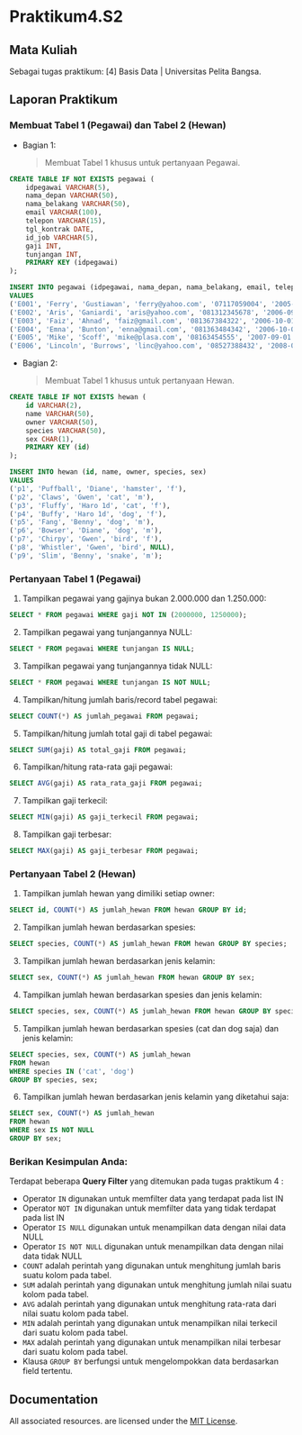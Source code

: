 # Praktikum4.S2
## Mata Kuliah

Sebagai tugas praktikum: [4] Basis Data | Universitas Pelita Bangsa.

## Laporan Praktikum

### Membuat Tabel 1 (Pegawai) dan Tabel 2 (Hewan)

- Bagian 1:

  > Membuat Tabel 1 khusus untuk pertanyaan Pegawai.

```sql
CREATE TABLE IF NOT EXISTS pegawai (
    idpegawai VARCHAR(5),
    nama_depan VARCHAR(50),
    nama_belakang VARCHAR(50),
    email VARCHAR(100),
    telepon VARCHAR(15),
    tgl_kontrak DATE,
    id_job VARCHAR(5),
    gaji INT,
    tunjangan INT,
    PRIMARY KEY (idpegawai)
);

INSERT INTO pegawai (idpegawai, nama_depan, nama_belakang, email, telepon, tgl_kontrak, id_job, gaji, tunjangan)
VALUES 
('E001', 'Ferry', 'Gustiawan', 'ferry@yahoo.com', '07117059004', '2005-09-01', 'L0001', 2000000, 500000),
('E002', 'Aris', 'Ganiardi', 'aris@yahoo.com', '081312345678', '2006-09-01', 'L0002', 2000000, 200000),
('E003', 'Faiz', 'Ahnad', 'faiz@gmail.com', '081367384322', '2006-10-01', 'L0003', 1500000, NULL),
('E004', 'Emna', 'Bunton', 'enna@gmail.com', '081363484342', '2006-10-01', 'L0004', 1500000, 9),
('E005', 'Mike', 'Scoff', 'mike@plasa.com', '08163454555', '2007-09-01', 'L0005', 1250000, 9),
('E006', 'Lincoln', 'Burrows', 'linc@yahoo.com', '08527388432', '2008-09-01', 'L0006', 1750000, NULL);```
```

- Bagian 2:

  > Membuat Tabel 1 khusus untuk pertanyaan Hewan.

```sql
CREATE TABLE IF NOT EXISTS hewan (
    id VARCHAR(2),
    name VARCHAR(50),
    owner VARCHAR(50),
    species VARCHAR(50),
    sex CHAR(1),
    PRIMARY KEY (id)
);

INSERT INTO hewan (id, name, owner, species, sex)
VALUES 
('p1', 'Puffball', 'Diane', 'hamster', 'f'),
('p2', 'Claws', 'Gwen', 'cat', 'm'),
('p3', 'Fluffy', 'Haro 1d', 'cat', 'f'),
('p4', 'Buffy', 'Haro 1d', 'dog', 'f'),
('p5', 'Fang', 'Benny', 'dog', 'm'),
('p6', 'Bowser', 'Diane', 'dog', 'm'),
('p7', 'Chirpy', 'Gwen', 'bird', 'f'),
('p8', 'Whistler', 'Gwen', 'bird', NULL),
('p9', 'Slim', 'Benny', 'snake', 'm');
```

### Pertanyaan Tabel 1 (Pegawai)

1. Tampilkan pegawai yang gajinya bukan 2.000.000 dan 1.250.000:
```sql
SELECT * FROM pegawai WHERE gaji NOT IN (2000000, 1250000);
```

2. Tampilkan pegawai yang tunjangannya NULL:
```sql
SELECT * FROM pegawai WHERE tunjangan IS NULL;
```

3. Tampilkan pegawai yang tunjangannya tidak NULL:
```sql
SELECT * FROM pegawai WHERE tunjangan IS NOT NULL;
```

4. Tampilkan/hitung jumlah baris/record tabel pegawai:
```sql
SELECT COUNT(*) AS jumlah_pegawai FROM pegawai;
```

5. Tampilkan/hitung jumlah total gaji di tabel pegawai:
```sql
SELECT SUM(gaji) AS total_gaji FROM pegawai;
```

6. Tampilkan/hitung rata-rata gaji pegawai:
```sql
SELECT AVG(gaji) AS rata_rata_gaji FROM pegawai;
```

7. Tampilkan gaji terkecil:
```sql
SELECT MIN(gaji) AS gaji_terkecil FROM pegawai;
```

8. Tampilkan gaji terbesar:
```sql
SELECT MAX(gaji) AS gaji_terbesar FROM pegawai;
```

### Pertanyaan Tabel 2 (Hewan)

1. Tampilkan jumlah hewan yang dimiliki setiap owner:
```sql
SELECT id, COUNT(*) AS jumlah_hewan FROM hewan GROUP BY id;
```

2. Tampilkan jumlah hewan berdasarkan spesies:
```sql
SELECT species, COUNT(*) AS jumlah_hewan FROM hewan GROUP BY species;
```

3. Tampilkan jumlah hewan berdasarkan jenis kelamin:
```sql
SELECT sex, COUNT(*) AS jumlah_hewan FROM hewan GROUP BY sex;
```

4. Tampilkan jumlah hewan berdasarkan spesies dan jenis kelamin:
```sql
SELECT species, sex, COUNT(*) AS jumlah_hewan FROM hewan GROUP BY species, sex;
```

5. Tampilkan jumlah hewan berdasarkan spesies (cat dan dog saja) dan jenis kelamin:
```sql
SELECT species, sex, COUNT(*) AS jumlah_hewan 
FROM hewan 
WHERE species IN ('cat', 'dog') 
GROUP BY species, sex;
```

6. Tampilkan jumlah hewan berdasarkan jenis kelamin yang diketahui saja:
```sql
SELECT sex, COUNT(*) AS jumlah_hewan 
FROM hewan 
WHERE sex IS NOT NULL 
GROUP BY sex;
```
  
### Berikan Kesimpulan Anda:

Terdapat beberapa **Query Filter** yang ditemukan pada tugas praktikum 4 :

- Operator `IN` digunakan untuk memfilter data yang terdapat pada list IN
- Operator `NOT IN` digunakan untuk memfilter data yang tidak terdapat pada list IN
- Operator `IS NULL` digunakan untuk menampilkan data dengan nilai data NULL
- Operator `IS NOT NULL` digunakan untuk menampilkan data dengan nilai data tidak NULL
- `COUNT` adalah perintah yang digunakan untuk menghitung jumlah baris suatu kolom pada tabel.
- `SUM` adalah perintah yang digunakan untuk menghitung jumlah nilai suatu kolom pada tabel.
- `AVG` adalah perintah yang digunakan untuk menghitung rata-rata dari nilai suatu kolom pada tabel.
- `MIN` adalah perintah yang digunakan untuk menampilkan nilai terkecil dari suatu kolom pada tabel.
- `MAX` adalah perintah yang digunakan untuk menampilkan nilai terbesar dari suatu kolom pada tabel.
- Klausa `GROUP BY` berfungsi untuk mengelompokkan data berdasarkan field tertentu.

## Documentation

All associated resources. are licensed under the [MIT License](https://mit-license.org/).
